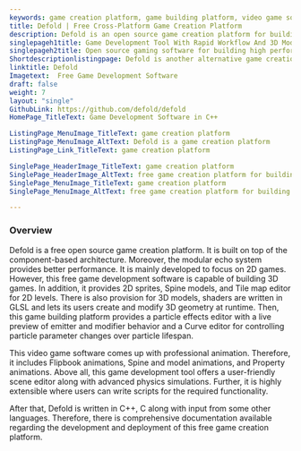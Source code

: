 ```yaml
---
keywords: game creation platform, game building platform, video game software, open source gaming software, game development tool
title: Defold | Free Cross-Platform Game Creation Platform
description: Defold is an open source game creation platform for building cross platform video games. It provides tools for rapid development and deployment of games.
singlepageh1title: Game Development Tool With Rapid Workflow And 3D Models
singlepageh2title: Open source gaming software for building high performance multiplatform games. It offers a visual editor, code editor, Lua scripting and easy games deployment.
Shortdescriptionlistingpage: Defold is another alternative game creation platform. It is cross platform, self hosted and provides many features like modular architecture, simulations and more.
linktitle: Defold
Imagetext:  Free Game Development Software
draft: false
weight: 7
layout: "single"
GithubLink: https://github.com/defold/defold
HomePage_TitleText: Game Development Software in C++

ListingPage_MenuImage_TitleText: game creation platform
ListingPage_MenuImage_AltText: Defold is a game creation platform
ListingPage_Link_TitleText: game creation platform

SinglePage_HeaderImage_TitleText: game creation platform
SinglePage_HeaderImage_AltText: free game creation platform for building games
SinglePage_MenuImage_TitleText: game creation platform
SinglePage_MenuImage_AltText: free game creation platform for building games

---
```

### **Overview**

Defold is a free open source game creation platform. It is built on top of the component-based architecture. Moreover, the modular echo system provides better performance. It is mainly developed to focus on 2D games. However, this free game development software is capable of building 3D games. In addition, it provides 2D sprites, Spine models, and Tile map editor for 2D levels. There is also provision for 3D models, shaders are written in GLSL and lets its users create and modify 3D geometry at runtime. Then, this game building platform provides a particle effects editor with a live preview of emitter and modifier behavior and a Curve editor for controlling particle parameter changes over particle lifespan.

This video game software comes up with professional animation. Therefore, it includes Flipbook animations, Spine and model animations, and Property animations. Above all, this game development tool offers a user-friendly scene editor along with advanced physics simulations. Further, it is highly extensible where users can write scripts for the required functionality.

After that, Defold is written in C++, C along with input from some other languages. Therefore, there is comprehensive documentation available regarding the development and deployment of this free game creation platform.

<a class="anchor" id="requirements" name="requirements" style="font-size: 12.16px;"></a>
